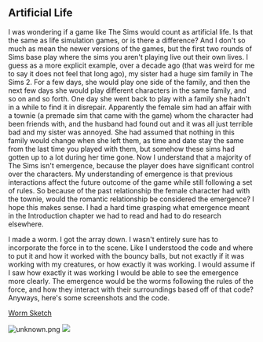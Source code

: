 ## Artificial Life

I was wondering if a game like The Sims would count as artificial life. Is that the same as life simulation games, or is there a difference? And I don't so much as mean the newer versions of the games, but the first two rounds of Sims base play where the sims you aren't playing live out their own lives. I guess as a more explicit example, over a decade ago (that was weird for me to say it does not feel that long ago), my sister had a huge sim family in The Sims 2. For a few days, she would play one side of the family, and then the next few days she would play different characters in the same family, and so on and so forth. One day she went back to play with a family she hadn't in a while to find it in disrepair. Apparently the female sim had an affair with a townie (a premade sim that came with the game) whom the character had been friends with, and the husband had found out and it was all just terrible bad and my sister was annoyed. She had assumed that nothing in this family would change when she left them, as time and date stay the same from the last time you played with them, but somehow these sims had gotten up to a lot during her time gone. Now I understand that a majority of The Sims isn't emergence, because the player does have significant control over the characters. My understanding of emergence is that previous interactions affect the future outcome of the game while still following a set of rules. So because of the past relationship the female character had with the townie, would the romantic relationship be considered the emergence? I hope this makes sense. I had a hard time grasping what emergence meant in the Introduction chapter we had to read and had to do research elsewhere.

I made a worm. I got the array down. I wasn't entirely sure has to incorporate the force in to the scene. Like I understood the code and where to put it and how it worked with the bouncy balls, but not exactly if it was working with my creatures, or how exactly it was working. I would assume if I saw how exactly it was working I would be able to see the emergence more clearly. The emergence would be the worms following the rules of the force, and how they interact with their surroundings based off of that code? Anyways, here's some screenshots and the code.

[Worm Sketch](https://editor.p5js.org/christamichelle99/sketches/2sQbP4Bck)

![unknown.png]({{site.baseurl}}/unknown.png)
![]({{site.baseurl}}//unknown%20(1).png)
